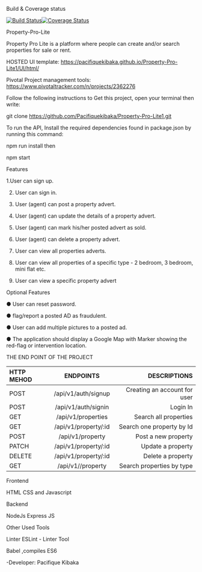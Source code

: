Build & Coverage status 

[![Build Status](https://travis-ci.org/Pacifiquekibaka/Property-Pro-Lite1.svg?branch=develop)](https://travis-ci.org/Pacifiquekibaka/Property-Pro-Lite1)[![Coverage Status](https://coveralls.io/repos/github/Pacifiquekibaka/Property-Pro-Lite1/badge.svg?branch=develop)](https://coveralls.io/github/Pacifiquekibaka/Property-Pro-Lite1?branch=develop)

Property-Pro-Lite

Property Pro Lite is a platform where people can create and/or search properties for sale or rent.

HOSTED UI template: https://pacifiquekibaka.github.io/Property-Pro-Lite1/UI/html/

Pivotal Project management tools: https://www.pivotaltracker.com/n/projects/2362276

Follow the following instructions to Get this project, open your terminal then write:

git clone https://github.com/Pacifiquekibaka/Property-Pro-Lite1.git

To run the API, Install the required dependencies found in package.json by running this command:

npm run install then 

npm start


Features
  
1.User can sign up.

2. User can sign in.

3. User (agent) can post a property advert.

4. User (agent) can update the details of a property advert.

5. User (agent) can mark his/her posted advert as sold.

6. User (agent) can delete a property advert.

7. User can view all properties adverts.

8. User can view all properties of a specific type - 2 bedroom, 3 bedroom, mini flat etc.

9. User can view a specific property advert

Optional Features

● User can reset password.

● flag/report a posted AD as fraudulent.

● User can add multiple pictures to a posted ad.

● The application should display a Google Map with Marker showing the red-flag or
intervention location.


THE END POINT OF THE PROJECT

| HTTP MEHOD  | ENDPOINTS                     | DESCRIPTIONS                    |
| :---        |    :----:                     |    ---:                         |
|  POST       | /api/v1/auth/signup           | Creating an account for user    |
|  POST       | /api/v1/auth/signin           | Login In                        |
|  GET        | /api/v1/properties            | Search all properties           | 
|  GET        | /api/v1/property/:id          | Search one property by Id       | 
|  POST       | /api/v1/property              | Post a new property             |                          
|  PATCH      | /api/v1/property/:id          | Update a property               |  
|  DELETE     | /api/v1/property/:id          | Delete a property               | 
|  GET        | /api/v1//property             | Search properties by type       |            
                 
Frontend

HTML
CSS and 
Javascript 

Backend

NodeJs
Express JS

Other Used Tools

Linter
ESLint - Linter Tool

Babel ,compiles ES6
            
-Developer:
Pacifique Kibaka
